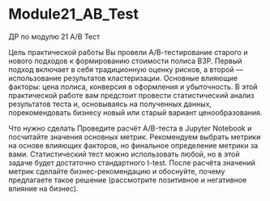 # Module21_AB_Test
ДР по модулю 21 А/В Тест

Цель практической работы
Вы провели А/В-тестирование старого и нового подходов к формированию стоимости полиса ВЗР. Первый подход включает в себя традиционную оценку рисков, а второй — использование результатов кластеризации.  Основные влияющие факторы: цена полиса, конверсия в оформления и убыточность. В этой практической работе вам предстоит провести статистический анализ результатов теста и, основываясь на полученных данных, порекомендовать бизнесу новый или старый вариант ценообразования.

Что нужно сделать
Проведите расчёт A/B-теста в Jupyter Notebook и посчитайте значения основных метрик. Рекомендуем выбрать метрики на основе влияющих факторов, но финальное определение метрики за вами. Статистический тест можно использовать любой, но в этой задаче будет достаточно стандартного t-test.
После расчёта значений метрик сделайте бизнес-рекомендацию и обоснуйте, почему предлагаете такое решение (рассмотрите позитивное и негативное влияние на бизнес).
